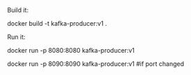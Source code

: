 Build it:

docker build -t kafka-producer:v1 .

Run it:

docker run -p 8080:8080 kafka-producer:v1

docker run -p 8090:8090 kafka-producer:v1 #if port changed
